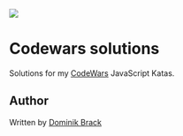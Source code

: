 ![][CodeBlockLogo]
# Codewars solutions
Solutions for my [CodeWars](http://www.codewars.com/) JavaScript Katas.

## Author
Written by [Dominik Brack](http://brack.io)

[CodeBlockLogo]: http://d3l8wp33uu8nxs.cloudfront.net/assets/logos/logo-square-red-big-4e51d3c67160dc4d16ffde19adfcd0fc.png